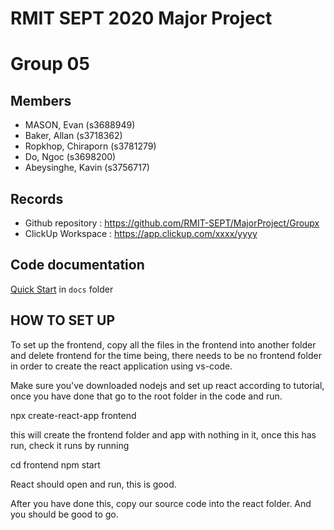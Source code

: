 # RMIT SEPT 2020 Major Project

# Group 05

## Members
* MASON, Evan (s3688949)
* Baker, Allan (s3718362)
* Ropkhop, Chiraporn (s3781279)
* Do, Ngoc (s3698200)
* Abeysinghe, Kavin (s3756717)

## Records

* Github repository : https://github.com/RMIT-SEPT/MajorProject/Groupx
* ClickUp Workspace : https://app.clickup.com/xxxx/yyyy


## Code documentation

[Quick Start](/docs/README.md) in `docs` folder

## HOW TO SET UP

To set up the frontend, copy all the files in the frontend into another folder and delete frontend for the time being, 
there needs to be no frontend folder in order to create the react application using vs-code.

Make sure you've downloaded nodejs and set up react according to tutorial, once you have done that go to the root folder in the code and run.

npx create-react-app frontend

this will create the frontend folder and app with nothing in it, once this has run, check it runs by running

cd frontend
npm start

React should open and run, this is good.

After you have done this, copy our source code into the react folder. And you should be good to go.


